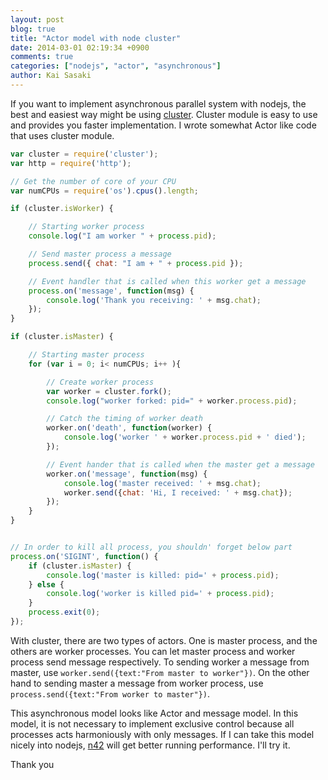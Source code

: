 ```yaml
---
layout: post
blog: true
title: "Actor model with node cluster"
date: 2014-03-01 02:19:34 +0900
comments: true
categories: ["nodejs", "actor", "asynchronous"]
author: Kai Sasaki
---
```


If you want to implement asynchronous parallel system with nodejs, the best and easiest way might be using [cluster](http://nodejs.org/api/cluster.html).
Cluster module is easy to use and provides you faster implementation. I wrote somewhat Actor like code that uses cluster module. 

<!-- more -->

```js
var cluster = require('cluster');
var http = require('http');

// Get the number of core of your CPU
var numCPUs = require('os').cpus().length;

if (cluster.isWorker) {

    // Starting worker process
    console.log("I am worker " + process.pid);

    // Send master process a message
    process.send({ chat: "I am + " + process.pid });

	// Event handler that is called when this worker get a message
    process.on('message', function(msg) {
        console.log('Thank you receiving: ' + msg.chat);
    });
}

if (cluster.isMaster) {

    // Starting master process
    for (var i = 0; i< numCPUs; i++ ){

	    // Create worker process
        var worker = cluster.fork();
        console.log("worker forked: pid=" + worker.process.pid);

        // Catch the timing of worker death
        worker.on('death', function(worker) {
            console.log('worker ' + worker.process.pid + ' died');
        });

 		// Event hander that is called when the master get a message
        worker.on('message', function(msg) {
            console.log('master received: ' + msg.chat);
            worker.send({chat: 'Hi, I received: ' + msg.chat});
        });
    }
}


// In order to kill all process, you shouldn' forget below part
process.on('SIGINT', function() {
    if (cluster.isMaster) {
        console.log('master is killed: pid=' + process.pid);
    } else {
        console.log('worker is killed pid=' + process.pid);
    }
    process.exit(0);
});
```

With cluster, there are two types of actors. One is master process, and the others are worker processes.
You can let master process and worker process send message respectively. To sending worker a message from master, 
use `worker.send({text:"From master to worker"})`. On the other hand to sending master a message from worker process, 
use `process.send({text:"From worker to master"})`. 

This asynchronous model looks like Actor and message model. In this model, it is not necessary to implement exclusive control 
because all processes acts harmoniously with only messages. If I can take this model nicely into nodejs, [n42](https://github.com/Lewuathe/n42) 
will get better running performance. I'll try it.

Thank you

